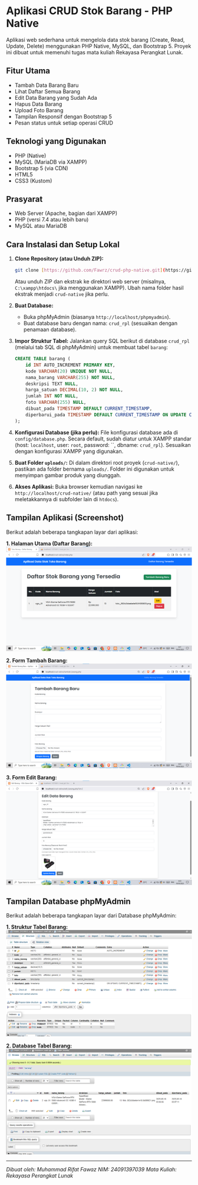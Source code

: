 # Aplikasi CRUD Stok Barang - PHP Native

Aplikasi web sederhana untuk mengelola data stok barang (Create, Read, Update, Delete) menggunakan PHP Native, MySQL, dan Bootstrap 5. 
Proyek ini dibuat untuk memenuhi tugas mata kuliah Rekayasa Perangkat Lunak.

## Fitur Utama
- Tambah Data Barang Baru
- Lihat Daftar Semua Barang
- Edit Data Barang yang Sudah Ada
- Hapus Data Barang
- Upload Foto Barang
- Tampilan Responsif dengan Bootstrap 5
- Pesan status untuk setiap operasi CRUD

## Teknologi yang Digunakan
- PHP (Native)
- MySQL (MariaDB via XAMPP)
- Bootstrap 5 (via CDN)
- HTML5
- CSS3 (Kustom)

## Prasyarat
- Web Server (Apache, bagian dari XAMPP)
- PHP (versi 7.4 atau lebih baru)
- MySQL atau MariaDB

## Cara Instalasi dan Setup Lokal
1.  **Clone Repository (atau Unduh ZIP):**
    ```bash
    git clone [https://github.com/Fawrz/crud-php-native.git](https://github.com/Fawrz/crud-php-native.git)
    ```
    Atau unduh ZIP dan ekstrak ke direktori web server (misalnya, `C:\xampp\htdocs\` jika menggunakan XAMPP). Ubah nama folder hasil ekstrak menjadi `crud-native` jika perlu.

2.  **Buat Database:**
    * Buka phpMyAdmin (biasanya `http://localhost/phpmyadmin`).
    * Buat database baru dengan nama: `crud_rpl` (sesuaikan dengan penamaan database).

3.  **Impor Struktur Tabel:**
    Jalankan query SQL berikut di database `crud_rpl` (melalui tab SQL di phpMyAdmin) untuk membuat tabel `barang`:
    ```sql
    CREATE TABLE barang (
        id INT AUTO_INCREMENT PRIMARY KEY,
        kode VARCHAR(20) UNIQUE NOT NULL,
        nama_barang VARCHAR(255) NOT NULL,
        deskripsi TEXT NULL,
        harga_satuan DECIMAL(10, 2) NOT NULL,
        jumlah INT NOT NULL,
        foto VARCHAR(255) NULL,
        dibuat_pada TIMESTAMP DEFAULT CURRENT_TIMESTAMP,
        diperbarui_pada TIMESTAMP DEFAULT CURRENT_TIMESTAMP ON UPDATE CURRENT_TIMESTAMP
    );
    ```

4.  **Konfigurasi Database (jika perlu):**
    File konfigurasi database ada di `config/database.php`. Secara default, sudah diatur untuk XAMPP standar (host: `localhost`, user: `root`, password: ``, dbname: `crud_rpl`). Sesuaikan dengan konfigurasi XAMPP yang digunakan.

5.  **Buat Folder `uploads/`:**
    Di dalam direktori root proyek (`crud-native/`), pastikan ada folder bernama `uploads/`. Folder ini digunakan untuk menyimpan gambar produk yang diunggah.

6.  **Akses Aplikasi:**
    Buka browser kemudian navigasi ke `http://localhost/crud-native/` (atau path yang sesuai jika meletakkannya di subfolder lain di `htdocs`).

## Tampilan Aplikasi (Screenshot)

Berikut adalah beberapa tangkapan layar dari aplikasi:

**1. Halaman Utama (Daftar Barang):**
![Halaman Utama](screenshots/halaman_utama.png) 

**2. Form Tambah Barang:**
![Form Tambah Barang](screenshots/form_tambah.png)

**3. Form Edit Barang:**
![Form Edit Barang](screenshots/form_edit.png)

## Tampilan Database phpMyAdmin

Berikut adalah beberapa tangkapan layar dari Database phpMyAdmin:

**1. Struktur Tabel Barang:**
![Struktur Tabel Barang](screenshots/struktur_tabel_barang.png) 

**2. Database Tabel Barang:**
![Database Tabel Barang](screenshots/database_tabel_barang.png)

---
*Dibuat oleh: Muhammad Rifat Fawaz*
*NIM: 24091397039*
*Mata Kuliah: Rekayasa Perangkat Lunak*

